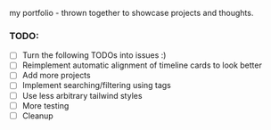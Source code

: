 my portfolio - thrown together to showcase projects and thoughts.

### TODO:
- [ ] Turn the following TODOs into issues :)
- [ ] Reimplement automatic alignment of timeline cards to look better
- [ ] Add more projects
- [ ] Implement searching/filtering using tags
- [ ] Use less arbitrary tailwind styles
- [ ] More testing
- [ ] Cleanup